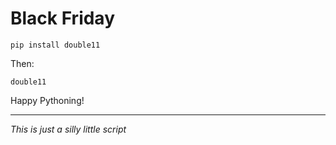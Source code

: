 # Black Friday

    pip install double11

Then:

    double11

Happy Pythoning!

---

*This is just a silly little script*
